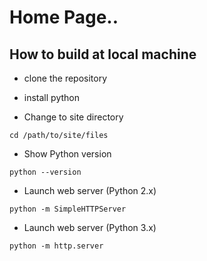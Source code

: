 # Home Page..

## How to build at local machine
- clone the repository 

- install python

- Change to site directory
```
cd /path/to/site/files
```

- Show Python version
```
python --version
```

- Launch web server (Python 2.x)
```
python -m SimpleHTTPServer
```

- Launch web server (Python 3.x)
```
python -m http.server
```